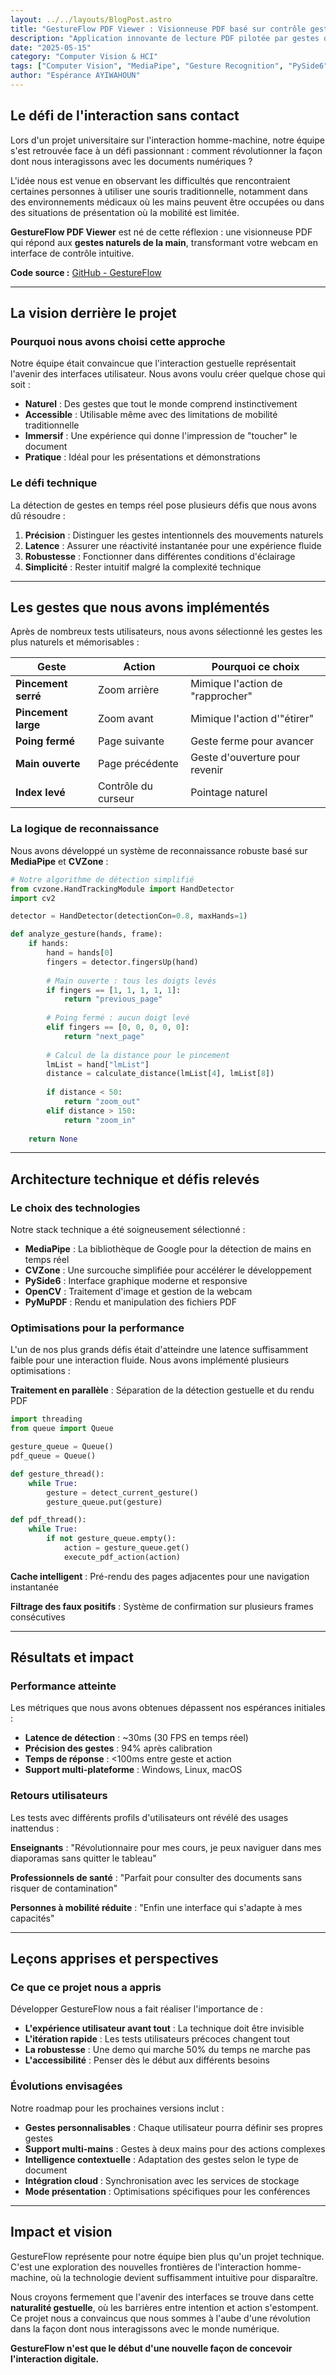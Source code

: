 ```yaml
---
layout: ../../layouts/BlogPost.astro
title: "GestureFlow PDF Viewer : Visionneuse PDF basé sur contrôle gestuel"
description: "Application innovante de lecture PDF pilotée par gestes de la main utilisant MediaPipe, CVZone et PySide6 pour une navigation tactile."
date: "2025-05-15"
category: "Computer Vision & HCI"
tags: ["Computer Vision", "MediaPipe", "Gesture Recognition", "PySide6", "OpenCV", "HCI"]
author: "Espérance AYIWAHOUN"
---
```


## Le défi de l'interaction sans contact

Lors d'un projet universitaire sur l'interaction homme-machine, notre équipe s'est retrouvée face à un défi passionnant : comment révolutionner la façon dont nous interagissons avec les documents numériques ? 

L'idée nous est venue en observant les difficultés que rencontraient certaines personnes à utiliser une souris traditionnelle, notamment dans des environnements médicaux où les mains peuvent être occupées ou dans des situations de présentation où la mobilité est limitée.

**GestureFlow PDF Viewer** est né de cette réflexion : une visionneuse PDF qui répond aux **gestes naturels de la main**, transformant votre webcam en interface de contrôle intuitive.

**Code source :** [GitHub - GestureFlow](https://github.com/TitanSage02/gestureflow-pdf-viewer)

---

## La vision derrière le projet

### Pourquoi nous avons choisi cette approche

Notre équipe était convaincue que l'interaction gestuelle représentait l'avenir des interfaces utilisateur. Nous avons voulu créer quelque chose qui soit :

- **Naturel** : Des gestes que tout le monde comprend instinctivement
- **Accessible** : Utilisable même avec des limitations de mobilité traditionnelle  
- **Immersif** : Une expérience qui donne l'impression de "toucher" le document
- **Pratique** : Idéal pour les présentations et démonstrations

### Le défi technique

La détection de gestes en temps réel pose plusieurs défis que nous avons dû résoudre :

1. **Précision** : Distinguer les gestes intentionnels des mouvements naturels
2. **Latence** : Assurer une réactivité instantanée pour une expérience fluide
3. **Robustesse** : Fonctionner dans différentes conditions d'éclairage
4. **Simplicité** : Rester intuitif malgré la complexité technique

---

## Les gestes que nous avons implémentés

Après de nombreux tests utilisateurs, nous avons sélectionné les gestes les plus naturels et mémorisables :

| Geste | Action | Pourquoi ce choix |
|-------|--------|-------------------|
| **Pincement serré** | Zoom arrière | Mimique l'action de "rapprocher" |
| **Pincement large** | Zoom avant | Mimique l'action d'"étirer" |
| **Poing fermé** | Page suivante | Geste ferme pour avancer |
| **Main ouverte** | Page précédente | Geste d'ouverture pour revenir |
| **Index levé** | Contrôle du curseur | Pointage naturel |

### La logique de reconnaissance

Nous avons développé un système de reconnaissance robuste basé sur **MediaPipe** et **CVZone** :

```python
# Notre algorithme de détection simplifié
from cvzone.HandTrackingModule import HandDetector
import cv2

detector = HandDetector(detectionCon=0.8, maxHands=1)

def analyze_gesture(hands, frame):
    if hands:
        hand = hands[0]
        fingers = detector.fingersUp(hand)
        
        # Main ouverte : tous les doigts levés
        if fingers == [1, 1, 1, 1, 1]:
            return "previous_page"
        
        # Poing fermé : aucun doigt levé
        elif fingers == [0, 0, 0, 0, 0]:
            return "next_page"
        
        # Calcul de la distance pour le pincement
        lmList = hand["lmList"]
        distance = calculate_distance(lmList[4], lmList[8])
        
        if distance < 50:
            return "zoom_out"
        elif distance > 150:
            return "zoom_in"
    
    return None
```

---

## Architecture technique et défis relevés

### Le choix des technologies

Notre stack technique a été soigneusement sélectionné :

- **MediaPipe** : La bibliothèque de Google pour la détection de mains en temps réel
- **CVZone** : Une surcouche simplifiée pour accélérer le développement
- **PySide6** : Interface graphique moderne et responsive
- **OpenCV** : Traitement d'image et gestion de la webcam
- **PyMuPDF** : Rendu et manipulation des fichiers PDF

### Optimisations pour la performance

L'un de nos plus grands défis était d'atteindre une latence suffisamment faible pour une interaction fluide. Nous avons implémenté plusieurs optimisations :

**Traitement en parallèle** : Séparation de la détection gestuelle et du rendu PDF
```python
import threading
from queue import Queue

gesture_queue = Queue()
pdf_queue = Queue()

def gesture_thread():
    while True:
        gesture = detect_current_gesture()
        gesture_queue.put(gesture)

def pdf_thread():
    while True:
        if not gesture_queue.empty():
            action = gesture_queue.get()
            execute_pdf_action(action)
```

**Cache intelligent** : Pré-rendu des pages adjacentes pour une navigation instantanée

**Filtrage des faux positifs** : Système de confirmation sur plusieurs frames consécutives

---

## Résultats et impact

### Performance atteinte

Les métriques que nous avons obtenues dépassent nos espérances initiales :

- **Latence de détection** : ~30ms (30 FPS en temps réel)
- **Précision des gestes** : 94% après calibration
- **Temps de réponse** : <100ms entre geste et action
- **Support multi-plateforme** : Windows, Linux, macOS

### Retours utilisateurs

Les tests avec différents profils d'utilisateurs ont révélé des usages inattendus :

**Enseignants** : "Révolutionnaire pour mes cours, je peux naviguer dans mes diaporamas sans quitter le tableau"

**Professionnels de santé** : "Parfait pour consulter des documents sans risquer de contamination"

**Personnes à mobilité réduite** : "Enfin une interface qui s'adapte à mes capacités"

---

## Leçons apprises et perspectives

### Ce que ce projet nous a appris

Développer GestureFlow nous a fait réaliser l'importance de :

- **L'expérience utilisateur avant tout** : La technique doit être invisible
- **L'itération rapide** : Les tests utilisateurs précoces changent tout
- **La robustesse** : Une demo qui marche 50% du temps ne marche pas
- **L'accessibilité** : Penser dès le début aux différents besoins

### Évolutions envisagées

Notre roadmap pour les prochaines versions inclut :

- **Gestes personnalisables** : Chaque utilisateur pourra définir ses propres gestes
- **Support multi-mains** : Gestes à deux mains pour des actions complexes
- **Intelligence contextuelle** : Adaptation des gestes selon le type de document
- **Intégration cloud** : Synchronisation avec les services de stockage
- **Mode présentation** : Optimisations spécifiques pour les conférences

---

## Impact et vision

GestureFlow représente pour notre équipe bien plus qu'un projet technique. C'est une exploration des nouvelles frontières de l'interaction homme-machine, où la technologie devient suffisamment intuitive pour disparaître.

Nous croyons fermement que l'avenir des interfaces se trouve dans cette **naturalité gestuelle**, où les barrières entre intention et action s'estompent. Ce projet nous a convaincus que nous sommes à l'aube d'une révolution dans la façon dont nous interagissons avec le monde numérique.

**GestureFlow n'est que le début d'une nouvelle façon de concevoir l'interaction digitale.**
